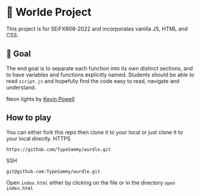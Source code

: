 # 🌈 Worlde Project

This project is for SEiFXR08-2022 and incorporates vanilla JS, HTML and CSS.

## 🌟 Goal

The end goal is to separate each function into its own distinct sections, and to have variables and functions explicitly named. Students should be able to read `script.js` and hopefully find the code easy to read, navigate and understand.

Neon lights by [Kevin Powell](https://www.youtube.com/watch?v=6xNcXwC6ikQ)

## How to play

You can either fork this repo then clone it to your local or just clone it to your local directly.
HTTPS

```
https://github.com/TypeSammy/wurdle.git
```

SSH

```
git@github.com:TypeSammy/wurdle.git
```

Open `index.html` either by clicking on the file or in the directory `open index.html`
